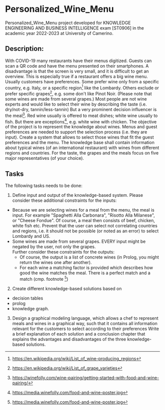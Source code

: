 # Personalized_Wine_Menu
Personalized_Wine_Menu project developed for KNOWLEDGE ENGINEERING AND BUSINESS INTELLIGENCE exam [ST0906] in the academic year 2022-2023 at University of Camerino.

## Description:
With COVID-19 many restaurants have their menus digitized. Guests can scan a QR code and have the menu presented on their smartphones. A disadvantage is that the screen is very small, and it is difficult to get an overview. This is especially true if a restaurant offers a big wine menu.
Usually customers have preferences. Some prefer wine only from a specific country, e.g. Italy, or a specific region[^1] like the Lombardy. Others exclude or prefer specific grapes[^2], e.g. some don't like Pinot Noir. (Please note that some wines are made from several grapes.) Most people are not wine experts and would like to select their wine by describing the taste (i.e. dry/not-dry, tannin/less-tannin)
But a very prominent decision influencer is the meal[^3]. Red wine usually is offered to meat dishes; white wine usually to fish. But there are exceptions[^4], e.g. white wine with chicken.
The objective of the project is to represent the knowledge about wines. Menus and guest preferences are needed to support the selection process (i.e. they are input). Create a system that allows to select those wines that fit the guest preferences and the menu.
The knowledge base shall contain information about typical wines (of an international restaurant) with wines from different regions and countries. For the taste, the grapes and the meals focus on five major representatives (of your choice).

## Tasks

The following tasks needs to be done:
1. Define input and output of the knowledge-based system. Please consider these
additional constraints for the inputs:
* Because we are selecting wines for a meal from the menu, the meal is input. For example "Spaghetti Alla Carbonara", "Risotto Alla Milanese", or "Cheese Fondue". Of course, a meal then consists of beef, chicken, white fish etc.
 Prevent that the user can select not correlating countries and regions, i.e. it should not be possible (or noted as an error) to select Lombardy and US.
* Some wines are made from several grapes.
   EVERY input might be negated by the user, not only the grapes.
  <br>
Further consider these constraints for the outputs:
  * Of course, the output is a list of concrete wines (in Prolog, you might return the wines one after another).
  * For each wine a matching factor is provided which describes how good the
wine matches the meal. There is a perfect match and a match (cmp. footnote [^4])
2. Create different knowledge-based solutions based on 
*   decision tables
*   prolog
* knowledge graph.
3. Design a graphical modeling language, which allows a chef to represent meals and wines in a graphical way, such that it contains all information relevant for the customers to select according to their preferences
Write a brief explanation of each solution and a conclusion chapter that explains the advantages and disadvantages of the three knowledge-based solutions.

[^1]: https://en.wikipedia.org/wiki/List_of_wine-producing_regions
[^2]: https://en.wikipedia.org/wiki/List_of_grape_varieties
[^3]: https://winefolly.com/wine-pairing/getting-started-with-food-and-wine-pairing/
[^4]: https://media.winefolly.com/food-and-wine-poster.jpg
